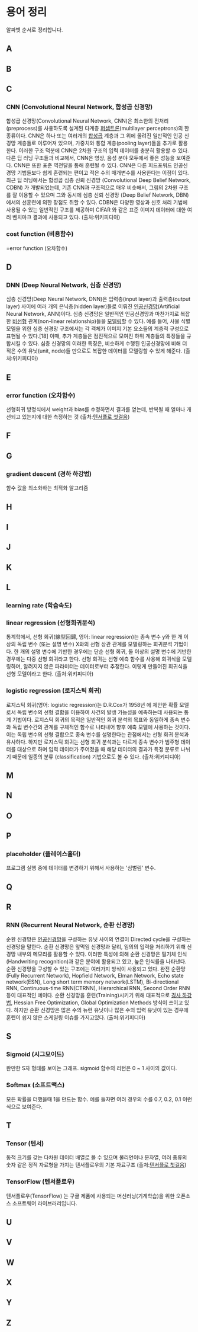 # 용어 정리
알파벳 순서로 정리합니다. 

## A
## B
## C
### CNN (Convolutional Neural Network, 합성곱 신경망)
합성곱 신경망(Convolutional Neural Network, CNN)은 최소한의 전처리(preprocess)를 사용하도록 설계된 다계층 [퍼셉트론](https://ko.wikipedia.org/wiki/%ED%8D%BC%EC%85%89%ED%8A%B8%EB%A1%A0)(multilayer perceptrons)의 한 종류이다. CNN은 하나 또는 여러개의 [합성곱](https://ko.wikipedia.org/wiki/%ED%95%A9%EC%84%B1%EA%B3%B1) 계층과 그 위에 올려진 일반적인 인공 신경망 계층들로 이루어져 있으며, 가중치와 통합 계층(pooling layer)들을 추가로 활용한다. 이러한 구조 덕분에 CNN은 2차원 구조의 입력 데이터를 충분히 활용할 수 있다. 다른 딥 러닝 구조들과 비교해서, CNN은 영상, 음성 분야 모두에서 좋은 성능을 보여준다. CNN은 또한 표준 역전달을 통해 훈련될 수 있다. CNN은 다른 피드포워드 인공신경망 기법들보다 쉽게 훈련되는 편이고 적은 수의 매개변수를 사용한다는 이점이 있다. 최근 딥 러닝에서는 합성곱 심층 신뢰 신경망 (Convolutional Deep Belief Network, CDBN) 가 개발되었는데, 기존 CNN과 구조적으로 매우 비슷해서, 그림의 2차원 구조를 잘 이용할 수 있으며 그와 동시에 심층 신뢰 신경망 (Deep Belief Network, DBN)에서의 선훈련에 의한 장점도 취할 수 있다. CDBN은 다양한 영상과 신호 처리 기법에 사용될 수 있는 일반적인 구조를 제공하며 CIFAR 와 같은 표준 이미지 데이터에 대한 여러 벤치마크 결과에 사용되고 있다. (출처:위키피디아)
### cost function (비용함수)
=error function (오차함수)
## D
### DNN (Deep Neural Network, 심층 신경망)
심층 신경망(Deep Neural Network, DNN)은 입력층(input layer)과 출력층(output layer) 사이에 여러 개의 은닉층(hidden layer)들로 이뤄진 [인공신경망](https://ko.wikipedia.org/wiki/%EC%9D%B8%EA%B3%B5%EC%8B%A0%EA%B2%BD%EB%A7%9D)(Artificial Neural Network, ANN)이다. 심층 신경망은 일반적인 인공신경망과 마찬가지로 복잡한 [비선형](https://ko.wikipedia.org/wiki/%EB%B9%84%EC%84%A0%ED%98%95) 관계(non-linear relationship)들을 [모델링](https://ko.wikipedia.org/wiki/%EB%AA%A8%EB%8D%B8)할 수 있다. 예를 들어, 사물 식별 모델을 위한 심층 신경망 구조에서는 각 객체가 이미지 기본 요소들의 계층적 구성으로 표현될 수 있다.[18] 이때, 추가 계층들은 점진적으로 모여진 하위 계층들의 특징들을 규합시킬 수 있다. 심층 신경망의 이러한 특징은, 비슷하게 수행된 인공신경망에 비해 더 적은 수의 유닛(unit, node)들 만으로도 복잡한 데이터를 모델링할 수 있게 해준다. (출처:위키피디아)
## E
### error function (오차함수)
선형회귀 방정식에서 weight과 bias를 수정하면서 결과를 얻는데, 반복될 때 얼마나 개선되고 있는지에 대한 측정하는 것 (출처:[텐서플로 첫걸음](https://tensorflowkorea.wordpress.com/%ED%85%90%EC%84%9C%ED%94%8C%EB%A1%9C-%EC%B2%AB%EA%B1%B8%EC%9D%8C/))
## F
## G
### gradient descent (경하 하강법)
함수 값을 최소화하는 최적화 알고리즘
## H
## I
## J
## K
## L
### learning rate (학습속도)
### linear regression (선형회귀분석)
통계학에서, 선형 회귀(線型回歸, 영어: linear regression)는 종속 변수 y와 한 개 이상의 독립 변수 (또는 설명 변수) X와의 선형 상관 관계를 모델링하는 회귀분석 기법이다. 한 개의 설명 변수에 기반한 경우에는 단순 선형 회귀, 둘 이상의 설명 변수에 기반한 경우에는 다중 선형 회귀라고 한다.
선형 회귀는 선형 예측 함수를 사용해 회귀식을 모델링하며, 알려지지 않은 파라미터는 데이터로부터 추정한다. 이렇게 만들어진 회귀식을 선형 모델이라고 한다. (출처:위키피디아)

### logistic regression (로지스틱 회귀)
로지스틱 회귀(영어: logistic regression)는 D.R.Cox가 1958년 에 제안한 확률 모델로서 독립 변수의 선형 결합을 이용하여 사건의 발생 가능성을 예측하는데 사용되는 통계 기법이다.
로지스틱 회귀의 목적은 일반적인 회귀 분석의 목표와 동일하게 종속 변수와 독립 변수간의 관계를 구체적인 함수로 나타내어 향후 예측 모델에 사용하는 것이다. 이는 독립 변수의 선형 결합으로 종속 변수를 설명한다는 관점에서는 선형 회귀 분석과 유사하다. 하지만 로지스틱 회귀는 선형 회귀 분석과는 다르게 종속 변수가 범주형 데이터를 대상으로 하며 입력 데이터가 주어졌을 때 해당 데이터의 결과가 특정 분류로 나뉘기 때문에 일종의 분류 (classification) 기법으로도 볼 수 있다. (출처:위키피디아)
## M
## N
## O
## P
### placeholder (플레이스홀더)
프로그램 실행 중에 데이터를 변경하기 위해서 사용하는 '심벌림' 변수.
## Q
## R
### RNN (Recurrent Neural Network, 순환 신경망)
순환 신경망은 [인공신경망](https://ko.wikipedia.org/wiki/%EC%9D%B8%EA%B3%B5%EC%8B%A0%EA%B2%BD%EB%A7%9D)을 구성하는 유닛 사이의 연결이 Directed cycle을 구성하는 신경망을 말한다. 순환 신경망은 앞먹임 신경망과 달리, 임의의 입력을 처리하기 위해 신경망 내부의 메모리를 활용할 수 있다. 이러한 특성에 의해 순환 신경망은 필기체 인식(Handwriting recognition)과 같은 분야에 활용되고 있고, 높은 인식률을 나타낸다. 순환 신경망을 구성할 수 있는 구조에는 여러가지 방식이 사용되고 있다. 완전 순환망(Fully Recurrent Network), Hopfield Network, Elman Network, Echo state network(ESN), Long short term memory network(LSTM), Bi-directional RNN, Continuous-time RNN(CTRNN), Hierarchical RNN, Second Order RNN 등이 대표적인 예이다. 순환 신경망을 훈련(Training)시키기 위해 대표적으로 [경사 하강법](https://ko.wikipedia.org/wiki/%EA%B2%BD%EC%82%AC_%ED%95%98%EA%B0%95%EB%B2%95), Hessian Free Optimization, Global Optimization Methods 방식이 쓰이고 있다. 하지만 순환 신경망은 많은 수의 뉴런 유닛이나 많은 수의 입력 유닛이 있는 경우에 훈련이 쉽지 않은 스케일링 이슈를 가지고있다. (출처:위키피디아)
## S
### Sigmoid (시그모이드)
완만한 S자 형태를 보이는 그래프. sigmoid 함수의 리턴은 0 ~ 1 사이의 값이다.
### Softmax (소프트맥스)
모든 확률을 더했을때 1을 만드는 함수. 예를 들자면 여러 경우의 수를 0.7, 0.2, 0.1 이런식으로 보여준다.
## T
### Tensor (텐서)
동적 크기를 갖는 다차원 데이터 배열로 볼 수 있으며 불리언이나 문자열, 여러 종류의 숫자 같은 정적 자료형을 가지는 텐서플로우의 기본 자료구조 (출처:[텐서플로 첫걸음](https://tensorflowkorea.wordpress.com/%ED%85%90%EC%84%9C%ED%94%8C%EB%A1%9C-%EC%B2%AB%EA%B1%B8%EC%9D%8C/))
### TensorFlow (텐서플로우)
텐서플로우(TensorFlow) 는 구글 제품에 사용되는 머신러닝(기계학습)을 위한 오픈소스 소프트웨어 라이브러리입니다.
## U
## V
## W
## X
## Y
## Z
